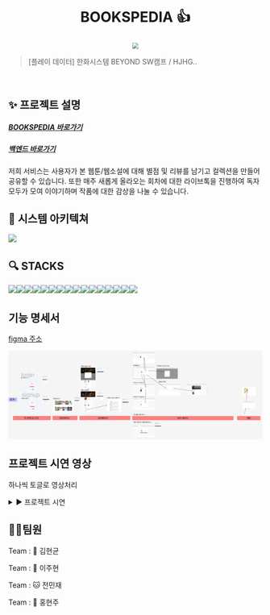 <h1 align="center"> BOOKSPEDIA 👍</h1>

<div align="center">
  <img src="https://github.com/beyond-sw-camp/be02-2nd-hjhgteam-book/assets/96675421/c31829c1-8b9c-48e2-892e-f4dd7b92a6a1"  style="zoom:76%;" align="center"/>
</div>

> [플레이 데이터] 한화시스템 BEYOND SW캠프 / HJHG..

<br>

## ✨ 프로젝트 설명
<h5><a href="http://www.bookspedia.kro.kr">BOOKSPEDIA 바로가기</a></h5>
<h5><a href="https://github.com/beyond-sw-camp/be02-2nd-hjhgteam-book">백엔드 바로가기</a></h5>


저희 서비스는 사용자가 본 웹툰/웹소설에 대해 별점 및 리뷰를 남기고 컬렉션을 만들어 공유할 수 있습니다.
또한 매주 새롭게 올라오는 회차에 대한 라이브톡을 진행하여 독자 모두가 모여 이야기하며 작품에 대한 감상을 나눌 수 있습니다.

## 📌 시스템 아키텍쳐
<img src = "https://github.com/beyond-sw-camp/be02-3rd-hjhgteam-book/assets/96675421/5154024b-0311-4e33-97fc-153409d0b84b">


## 🔍 STACKS

 
<img src="https://img.shields.io/badge/html5-E34F26?style=for-the-badge&logo=html5&logoColor=white"><img src="https://img.shields.io/badge/css-1572B6?style=for-the-badge&logo=css3&logoColor=white"><img src="https://img.shields.io/badge/javascript-F7DF1E?style=for-the-badge&logo=javascript&logoColor=black"><img src="https://img.shields.io/badge/vue.js-4FC08D?style=for-the-badge&logo=vue.js&logoColor=white"><img src="https://img.shields.io/badge/bootstrap-7952B3?style=for-the-badge&logo=bootstrap&logoColor=white"><img src="https://img.shields.io/badge/fontawesome-339AF0?style=for-the-badge&logo=fontawesome&logoColor=white"><img src="https://img.shields.io/badge/github-181717?style=for-the-badge&logo=github&logoColor=white"><img src="https://img.shields.io/badge/git-F05032?style=for-the-badge&logo=git&logoColor=white"><img src="https://img.shields.io/badge/Ununtu-E334f1?style=for-the-badge&logo=Ubuntu&logoColor=white"><img src="https://img.shields.io/badge/nginx-e8f717?style=for-the-badge&logo=nginx&logoColor=white"><img src="https://img.shields.io/badge/Pinia-7952B3?style=for-the-badge&logo=Pinia&logoColor=white"><img src="https://img.shields.io/badge/MySQL-ff1ffE?style=for-the-badge&logo=MySQL&logoColor=white"><img src="https://img.shields.io/badge/Amazon AWS-112F26?style=for-the-badge&logo=AmazonAWS&logoColor=white"><img src="https://img.shields.io/badge/Amazon S3-E34F26?style=for-the-badge&logo=Amazon S3&logoColor=white"><img src="https://img.shields.io/badge/Amazon%20EC2-E1120?style=for-the-badge&logo=Amazon%20EC2&logoColor=white"><img src="https://img.shields.io/badge/vue%20router-15ffB6?style=for-the-badge&logo=&logoColor=white">
 
 
 

## 기능 명세서

[figma 주소](https://www.figma.com/file/1dumt0bPpq0bd4EnRjJQ38/BOOKSPEDIA-%EA%B8%B0%EB%8A%A5-%EC%A0%95%EC%9D%98%EC%84%9C-%26-%ED%99%94%EB%A9%B4-%EC%84%A4%EA%B3%84%EC%84%9C?type=design&node-id=0-1&mode=design&t=b7Xl4VmXvo3g0DxN-0)

<img src="./src/assets/figmaREADME.PNG
">

## 프로젝트 시연 영상
 하나씩 토글로 영상처리
<details>
  <summary> ▶ 프로젝트 시연</summary>

  <details>
    <summary> - 회원가입 </summary>
  </details>
  <details>
    <summary> - 로그인 </summary>
  </details>
  <details>
    <summary> - 로그아웃 </summary>
  </details>
  <details>
    <summary> - 마이페이지 </summary>

### 마이페이지

  <img src = https://github.com/beyond-sw-camp/be02-3rd-hjhgteam-book/assets/148953522/3a1e3499-814c-4dfc-8dec-993e38a00366 width="600" height="400">

  </details>
</details>

## 🤼‍♂️팀원

Team : 🐯 김현균

Team : 🐺 이주현

Team : 🐱 전민재

Team : 🦁 홍현주

##
